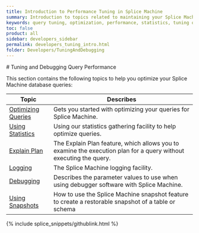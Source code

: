 ```yaml
---
title: Introduction to Performance Tuning in Splice Machine
summary: Introduction to topics related to maintaining your Splice Machine database.
keywords: query tuning, optimization, performance, statistics, tuning queries
toc: false
product: all
sidebar: developers_sidebar
permalink: developers_tuning_intro.html
folder: Developers/TuningAndDebugging
---
```

<section>
<div class="TopicContent" data-swiftype-index="true" markdown="1">
# Tuning and Debugging Query Performance

This section contains the following topics to help you optimize your
Splice Machine database queries:

<table summary="Table of descriptions of and links to the sections in this section.">
    <col />
    <col />
    <thead>
        <tr>
            <th>Topic</th>
            <th>Describes</th>
        </tr>
    </thead>
    <tbody>
        <tr>
            <td><a href="developers_tuning_queryoptimization.html">Optimizing Queries</a>
            </td>
            <td>Gets you started with optimizing your queries for Splice Machine.</td>
        </tr>
        <tr>
            <td><a href="developers_tuning_usingstats.html">Using Statistics</a>
            </td>
            <td>Using our statistics gathering facility to help optimize queries.</td>
        </tr>
        <tr>
            <td><a href="developers_tuning_explainplan.html">Explain Plan</a>
            </td>
            <td>The Explain Plan feature, which allows you to examine the execution plan for a query without executing the query.</td>
        </tr>
        <tr>
            <td><a href="developers_tuning_logging.html">Logging</a>
            </td>
            <td>The Splice Machine logging facility.</td>
        </tr>
        <tr>
            <td><a href="developers_tuning_debugging.html">Debugging</a>
            </td>
            <td>Describes the parameter values to use when using debugger software with Splice Machine.</td>
        </tr>
        <tr>
            <td><a href="developers_tuning_snapshots.html">Using Snapshots</a></td>
            <td>How to use the Splice Machine snapshot feature to
            create a restorable snapshot of a table or schema</td>
        </tr>
    </tbody>
</table>
{% include splice_snippets/githublink.html %}
</div>
</section>
